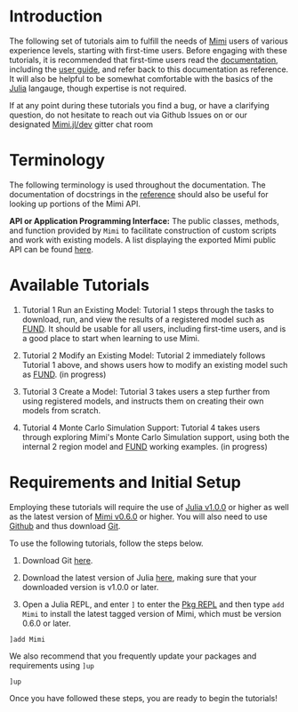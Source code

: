 # Introduction

The following set of tutorials aim to fulfill the needs of [Mimi](https://github.com/anthofflab/Mimi.jl) users of various experience levels, starting with first-time users.  Before engaging with these tutorials, it is recommended that first-time users read the [documentation](http://anthofflab.berkeley.edu/Mimi.jl/latest/), including the [user guide](http://anthofflab.berkeley.edu/Mimi.jl/latest/userguide.html), and refer back to this documentation as reference.  It will also be helpful to be somewhat comfortable with the basics of the [Julia](https://julialang.org/) langauge, though expertise is not required.

If at any point during these tutorials you find a bug, or have a clarifying question, do not hesitate to reach out via Github Issues on or our designated [Mimi.jl/dev](https://gitter.im/anthofflab/Mimi.jl/dev) gitter chat room

# Terminology

The following terminology is used throughout the documentation. The documentation of docstrings in the [reference](http://anthofflab.berkeley.edu/Mimi.jl/latest/reference.html) should also be useful for looking up portions of the Mimi API.

**API or Application Programming Interface:**  The public classes, methods, and function provided by `Mimi` to facilitate construction of custom scripts and work with existing models.  A list displaying the exported Mimi public API can be found [here](http://anthofflab.berkeley.edu/Mimi.jl/dev/reference/).

# Available Tutorials

1. Tutorial 1 Run an Existing Model: Tutorial 1 steps through the tasks to download, run, and view the results of a registered model such as [FUND](http://www.fund-model.org).  It should be usable for all users, including first-time users, and is a good place to start when learning to use Mimi.

2. Tutorial 2 Modify an Existing Model: Tutorial 2 immediately follows Tutorial 1 above, and shows users how to modify an existing model such as [FUND](http://www.fund-model.org). (in progress)

3.  Tutorial 3 Create a Model: Tutorial 3 takes users a step further from using registered models, and instructs them on creating their own models from scratch.

4.  Tutorial 4 Monte Carlo Simulation Support: Tutorial 4 takes users through exploring Mimi's Monte Carlo Simulation support, using both the internal 2 region model and [FUND](http://www.fund-model.org) working examples. (in progress)

# Requirements and Initial Setup

Employing these tutorials will require the use of [Julia v1.0.0](https://julialang.org/downloads/) or higher as well as the latest version of [Mimi v0.6.0](https://github.com/anthofflab/Mimi.jl) or higher. You will also need to use [Github](https://github.com) and thus download [Git](https://git-scm.com/downloads).

To use the following tutorials, follow the steps below.

1. Download Git [here](https://git-scm.com/downloads).

2. Download the latest version of Julia [here](https://julialang.org/downloads/), making sure that your downloaded version is v1.0.0 or later.

3. Open a Julia REPL, and enter `]` to enter the [Pkg REPL](https://docs.julialang.org/en/v1/stdlib/Pkg/index.html) and then type `add Mimi` to install the latest tagged version of Mimi, which must be version 0.6.0 or later.

```
]add Mimi
```

We also recommend that you frequently update your packages and requirements using `]up`
```
]up
```

Once you have followed these steps, you are ready to begin the tutorials!
